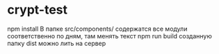 # crypt-test

npm install
В папке src/components/ содержатся все модули соответственно по дням, там менять текст
npm run build
созданную папку dist можно лить на сервер
